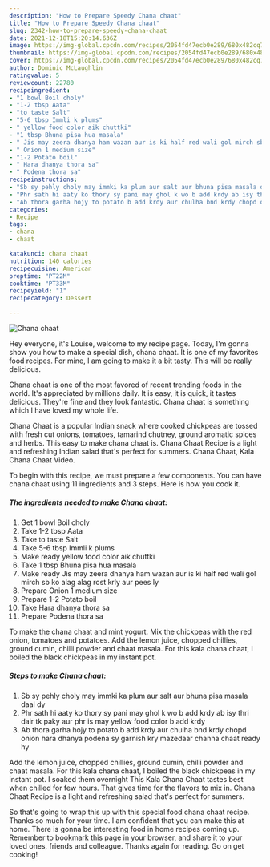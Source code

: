 ```yaml
---
description: "How to Prepare Speedy Chana chaat"
title: "How to Prepare Speedy Chana chaat"
slug: 2342-how-to-prepare-speedy-chana-chaat
date: 2021-12-18T15:20:14.636Z
image: https://img-global.cpcdn.com/recipes/2054fd47ecb0e289/680x482cq70/chana-chaat-recipe-main-photo.jpg
thumbnail: https://img-global.cpcdn.com/recipes/2054fd47ecb0e289/680x482cq70/chana-chaat-recipe-main-photo.jpg
cover: https://img-global.cpcdn.com/recipes/2054fd47ecb0e289/680x482cq70/chana-chaat-recipe-main-photo.jpg
author: Dominic McLaughlin
ratingvalue: 5
reviewcount: 22780
recipeingredient:
- "1 bowl Boil choly"
- "1-2 tbsp Aata"
- "to taste Salt"
- "5-6 tbsp Immli k plums"
- " yellow food color aik chuttki"
- "1 tbsp Bhuna pisa hua masala"
- " Jis may zeera dhanya ham wazan aur is ki half red wali gol mirch sb ko alag alag rost krly aur pees ly"
- " Onion 1 medium size"
- "1-2 Potato boil"
- " Hara dhanya thora sa"
- " Podena thora sa"
recipeinstructions:
- "Sb sy pehly choly may immki ka plum aur salt aur bhuna pisa masala daal dy"
- "Phr sath hi aaty ko thory sy pani may ghol k wo b add krdy ab isy thri dair tk paky aur phr is may yellow food color b add krdy"
- "Ab thora garha hojy to potato b add krdy aur chulha bnd krdy chopd onion hara dhanya podena sy garnish kry mazedaar channa chaat ready hy"
categories:
- Recipe
tags:
- chana
- chaat

katakunci: chana chaat 
nutrition: 140 calories
recipecuisine: American
preptime: "PT22M"
cooktime: "PT33M"
recipeyield: "1"
recipecategory: Dessert

---
```



![Chana chaat](https://img-global.cpcdn.com/recipes/2054fd47ecb0e289/680x482cq70/chana-chaat-recipe-main-photo.jpg)

Hey everyone, it's Louise, welcome to my recipe page. Today, I'm gonna show you how to make a special dish, chana chaat. It is one of my favorites food recipes. For mine, I am going to make it a bit tasty. This will be really delicious.

Chana chaat is one of the most favored of recent trending foods in the world. It's appreciated by millions daily. It is easy, it is quick, it tastes delicious. They're fine and they look fantastic. Chana chaat is something which I have loved my whole life.

Chana Chaat is a popular Indian snack where cooked chickpeas are tossed with fresh cut onions, tomatoes, tamarind chutney, ground aromatic spices and herbs. This easy to make chana chaat is. Chana Chaat Recipe is a light and refreshing Indian salad that's perfect for summers. Chana Chaat, Kala Chana Chaat Video.


To begin with this recipe, we must prepare a few components. You can have chana chaat using 11 ingredients and 3 steps. Here is how you cook it.

<!--inarticleads1-->

##### The ingredients needed to make Chana chaat:

1. Get 1 bowl Boil choly
1. Take 1-2 tbsp Aata
1. Take to taste Salt
1. Take 5-6 tbsp Immli k plums
1. Make ready  yellow food color aik chuttki
1. Take 1 tbsp Bhuna pisa hua masala
1. Make ready  Jis may zeera dhanya ham wazan aur is ki half red wali gol mirch sb ko alag alag rost krly aur pees ly
1. Prepare  Onion 1 medium size
1. Prepare 1-2 Potato boil
1. Take  Hara dhanya thora sa
1. Prepare  Podena thora sa


To make the chana chaat and mint yogurt. Mix the chickpeas with the red onion, tomatoes and potatoes. Add the lemon juice, chopped chillies, ground cumin, chilli powder and chaat masala. For this kala chana chaat, I boiled the black chickpeas in my instant pot. 

<!--inarticleads2-->

##### Steps to make Chana chaat:

1. Sb sy pehly choly may immki ka plum aur salt aur bhuna pisa masala daal dy
1. Phr sath hi aaty ko thory sy pani may ghol k wo b add krdy ab isy thri dair tk paky aur phr is may yellow food color b add krdy
1. Ab thora garha hojy to potato b add krdy aur chulha bnd krdy chopd onion hara dhanya podena sy garnish kry mazedaar channa chaat ready hy


Add the lemon juice, chopped chillies, ground cumin, chilli powder and chaat masala. For this kala chana chaat, I boiled the black chickpeas in my instant pot. I soaked them overnight This Kala Chana Chaat tastes best when chilled for few hours. That gives time for the flavors to mix in. Chana Chaat Recipe is a light and refreshing salad that's perfect for summers. 

So that's going to wrap this up with this special food chana chaat recipe. Thanks so much for your time. I am confident that you can make this at home. There is gonna be interesting food in home recipes coming up. Remember to bookmark this page in your browser, and share it to your loved ones, friends and colleague. Thanks again for reading. Go on get cooking!
